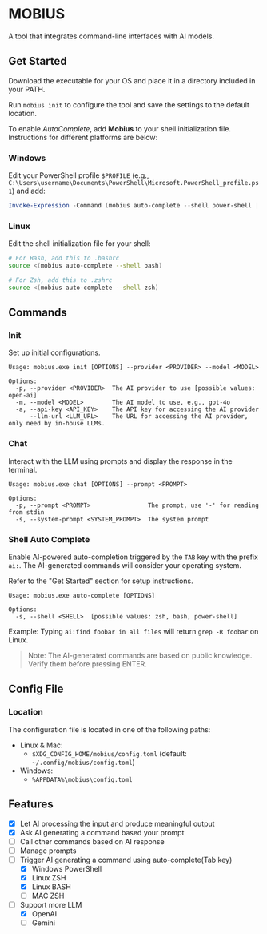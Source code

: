 # MOBIUS

A tool that integrates command-line interfaces with AI models.

## Get Started

Download the executable for your OS and place it in a directory included in your PATH.

Run `mobius init` to configure the tool and save the settings to the default location.

To enable *AutoComplete*, add **Mobius** to your shell initialization file. Instructions for different platforms are
below:

### Windows

Edit your PowerShell profile `$PROFILE` (e.g.,
`C:\Users\username\Documents\PowerShell\Microsoft.PowerShell_profile.ps1`) and add:

```powershell
Invoke-Expression -Command (mobius auto-complete --shell power-shell | Out-String)
```

### Linux

Edit the shell initialization file for your shell:

```bash
# For Bash, add this to .bashrc
source <(mobius auto-complete --shell bash)
```

```bash
# For Zsh, add this to .zshrc
source <(mobius auto-complete --shell zsh)
```

## Commands

### Init

Set up initial configurations.

```
Usage: mobius.exe init [OPTIONS] --provider <PROVIDER> --model <MODEL>

Options:
  -p, --provider <PROVIDER>  The AI provider to use [possible values: open-ai]
  -m, --model <MODEL>        The AI model to use, e.g., gpt-4o
  -a, --api-key <API_KEY>    The API key for accessing the AI provider
      --llm-url <LLM_URL>    The URL for accessing the AI provider, only need by in-house LLMs.
```

### Chat

Interact with the LLM using prompts and display the response in the terminal.

```
Usage: mobius.exe chat [OPTIONS] --prompt <PROMPT>

Options:
  -p, --prompt <PROMPT>                The prompt, use '-' for reading from stdin
  -s, --system-prompt <SYSTEM_PROMPT>  The system prompt
```

### Shell Auto Complete

Enable AI-powered auto-completion triggered by the `TAB` key with the prefix `ai:`. The AI-generated commands will
consider your operating system.

Refer to the "Get Started" section for setup instructions.

```
Usage: mobius.exe auto-complete [OPTIONS]

Options:
  -s, --shell <SHELL>  [possible values: zsh, bash, power-shell]
```

Example: Typing `ai:find foobar in all files` will return `grep -R foobar` on Linux.

> Note: The AI-generated commands are based on public knowledge. Verify them before pressing ENTER.

## Config File

### Location

The configuration file is located in one of the following paths:

* Linux & Mac:
    * `$XDG_CONFIG_HOME/mobius/config.toml` (default: `~/.config/mobius/config.toml`)
* Windows:
  * `%APPDATA%\mobius\config.toml`

## Features

- [X] Let AI processing the input and produce meaningful output
- [X] Ask AI generating a command based your prompt
- [ ] Call other commands based on AI response
- [ ] Manage prompts
- [ ] Trigger AI generating a command using auto-complete(Tab key)
  - [X] Windows PowerShell
  - [X] Linux ZSH
  - [X] Linux BASH
  - [ ] MAC ZSH
- [ ] Support more LLM
  - [X] OpenAI
  - [ ] Gemini
